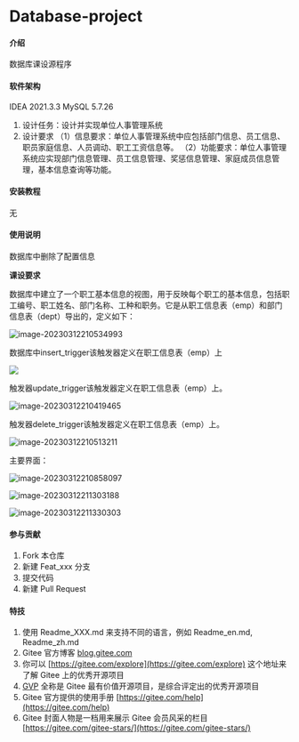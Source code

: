 # Database-project

#### 介绍
数据库课设源程序

#### 软件架构
IDEA 2021.3.3
MySQL 5.7.26
1. 设计任务：设计并实现单位人事管理系统
2. 设计要求
（1）信息要求：单位人事管理系统中应包括部门信息、员工信息、职员家庭信息、人员调动、职工工资信息等。
（2）功能要求：单位人事管理系统应实现部门信息管理、员工信息管理、奖惩信息管理、家庭成员信息管理，基本信息查询等功能。

#### 安装教程

无

#### 使用说明

数据库中删除了配置信息

**课设要求**

数据库中建立了一个职工基本信息的视图，用于反映每个职工的基本信息，包括职工编号、职工姓名、部门名称、工种和职务。它是从职工信息表（emp）和部门信息表（dept）导出的，定义如下：

![image-20230312210534993](https://gitee.com/lanluoying/pictures/raw/master/image-20230312210534993.png)

数据库中insert_trigger该触发器定义在职工信息表（emp）上

![](https://gitee.com/lanluoying/pictures/raw/master/clip_image001.png)

触发器update_trigger该触发器定义在职工信息表（emp）上。

![image-20230312210419465](https://gitee.com/lanluoying/pictures/raw/master/image-20230312210419465.png)

触发器delete_trigger该触发器定义在职工信息表（emp）上。

![image-20230312210513211](https://gitee.com/lanluoying/pictures/raw/master/image-20230312210513211.png)

主要界面：

![image-20230312210858097](https://gitee.com/lanluoying/pictures/raw/master/image-20230312210858097.png)

![image-20230312211303188](https://gitee.com/lanluoying/pictures/raw/master/image-20230312211303188.png)

![image-20230312211330303](https://gitee.com/lanluoying/pictures/raw/master/image-20230312211330303.png)

#### 参与贡献

1.  Fork 本仓库
2.  新建 Feat_xxx 分支
3.  提交代码
4.  新建 Pull Request


#### 特技

1.  使用 Readme\_XXX.md 来支持不同的语言，例如 Readme\_en.md, Readme\_zh.md
2.  Gitee 官方博客 [blog.gitee.com](https://blog.gitee.com)
3.  你可以 [https://gitee.com/explore](https://gitee.com/explore) 这个地址来了解 Gitee 上的优秀开源项目
4.  [GVP](https://gitee.com/gvp) 全称是 Gitee 最有价值开源项目，是综合评定出的优秀开源项目
5.  Gitee 官方提供的使用手册 [https://gitee.com/help](https://gitee.com/help)
6.  Gitee 封面人物是一档用来展示 Gitee 会员风采的栏目 [https://gitee.com/gitee-stars/](https://gitee.com/gitee-stars/)

